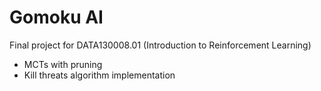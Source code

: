 # Gomoku AI
Final project for DATA130008.01 (Introduction to Reinforcement Learning)

- MCTs with pruning
- Kill threats algorithm implementation
